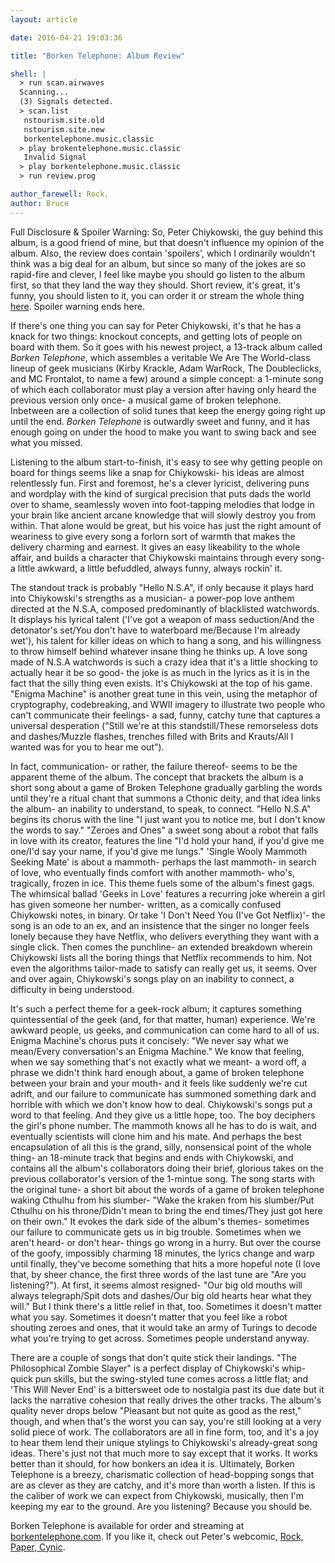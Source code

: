 ```yaml
---
layout: article

date: 2016-04-21 19:03:36

title: "Borken Telephone: Album Review"

shell: |
  > run scan.airwaves
  Scanning...
  (3) Signals detected.
  > scan.list
   nstourism.site.old
   nstourism.site.new
   borkentelephone.music.classic
  > play brokentelephone.music.classic
   Invalid Signal
  > play borkentelephone.music.classic
  > run review.prog

author_farewell: Rock,
author: Bruce
---
```


Full Disclosure & Spoiler Warning: So, Peter Chiykowski, the guy behind this album, is a good friend of mine, but that doesn't influence my opinion of the album. Also, the review does contain 'spoilers', which I ordinarily wouldn't think was a big deal for an album, but since so many of the jokes are so rapid-fire and clever, I feel like maybe you should go listen to the album first, so that they land the way they should. Short review, it's great, it's funny, you should listen to it, you can order it or stream the whole thing [here](http://borkentelephone.com/). Spoiler warning ends here. 




If there's one thing you can say for Peter Chiykowski, it's that he has a knack for two things: knockout concepts, and getting lots of people on board with them. So it goes with his newest project, a 13-track album called *Borken Telephone*, which assembles a veritable We Are The World-class lineup of geek musicians (Kirby Krackle, Adam WarRock, The Doubleclicks, and MC Frontalot, to name a few) around a simple concept: a 1-minute song of which each collaborator must play a version after having only heard the previous version only once- a musical game of broken telephone. Inbetween are a collection of solid tunes that keep the energy going right up until the end. *Borken Telephone* is outwardly sweet and funny, and it has enough going on under the hood to make you want to swing back and see what you missed.

Listening to the album start-to-finish, it's easy to see why getting people on board for things seems like a snap for Chiykowski- his ideas are almost relentlessly fun. First and foremost, he's a clever lyricist, delivering puns and wordplay with the kind of surgical precision that puts dads the world over to shame, seamlessly woven into foot-tapping melodies that lodge in your brain like ancient arcane knowledge that will slowly destroy you from within. That alone would be great, but his voice has just the right amount of weariness to give every song a forlorn sort of warmth that makes the delivery charming and earnest. It gives an easy likeability to the whole affair, and builds a character that Chiykowski maintains through every song- a little awkward, a little befuddled, always funny, always rockin' it.

The standout track is probably "Hello N.S.A", if only because it plays hard into Chiykowski's strengths as a musician- a power-pop love anthem directed at the N.S.A, composed predominantly of blacklisted watchwords. It displays his lyrical talent ('I've got a weapon of mass seduction/And the detonator's set/You don't have to waterboard me/Because I'm already wet'), his talent for killer ideas on which to hang a song, and his willingness to throw himself behind whatever insane thing he thinks up. A love song made of N.S.A watchwords is such a crazy idea that it's a little shocking to actually hear it be so good- the joke is as much in the lyrics as it is in the fact that the silly thing even exists. It's Chiykowski at the top of his game. "Enigma Machine" is another great tune in this vein, using the metaphor of cryptography, codebreaking, and WWII imagery to illustrate two people who can't communicate their feelings- a sad, funny, catchy tune that captures a universal desperation ("Still we're at this standstill/These remorseless dots and dashes/Muzzle flashes, trenches filled with Brits and Krauts/All I wanted was for you to hear me out").

In fact, communication- or rather, the failure thereof- seems to be the apparent theme of the album. The concept that brackets the album is a short song about a game of Broken Telephone gradually garbling the words until they're a ritual chant that summons a Cthonic deity, and that idea links the album- an inability to understand, to speak, to connect. "Hello N.S.A" begins its chorus with the line "I just want you to notice me, but I don't know the words to say." "Zeroes and Ones" a sweet song about a robot that falls in love with its creator, features the line "I'd hold your hand, if you'd give me one/I'd say your name, if you'd give me lungs." 'Single Wooly Mammoth Seeking Mate' is about a mammoth- perhaps the last mammoth- in search of love, who eventually finds comfort with another mammoth- who's, tragically, frozen in ice. This theme fuels some of the album's finest gags. The whimsical ballad 'Geeks in Love' features a recurring joke wherein a girl has given someone her number- written, as a comically confused Chiykowski notes, in binary. Or take 'I Don't Need You (I've Got Netflix)'- the song is an ode to an ex, and an insistence that the singer no longer feels lonely because they have Netflix, who delivers everything they want with a single click. Then comes the punchline- an extended breakdown wherein Chiykowski lists all the boring things that Netflix recommends to him. Not even the algorithms tailor-made to satisfy can really get us, it seems. Over and over again, Chiykowski's songs play on an inability to connect, a difficulty in being understood. 

It's such a perfect theme for a geek-rock album; it captures something quintessential of the geek (and, for that matter, human) experience. We're awkward people, us geeks, and communication can come hard to all of us. Enigma Machine's chorus puts it concisely: "We never say what we mean/Every conversation's an Enigma Machine." We know that feeling, when we say something that's not exactly what we meant- a word off, a phrase we didn't think hard enough about, a game of broken telephone between your brain and your mouth- and it feels like suddenly we're cut adrift, and our failure to communicate has summoned something dark and horrible with which we don't know how to deal. Chiykowski's songs put a word to that feeling. And they give us a little hope, too. The boy deciphers the girl's phone number. The mammoth knows all he has to do is wait, and eventually scientists will clone him and his mate. And perhaps the best encapsulation of all this is the grand, silly, nonsensical point of the whole thing- an 18-minute track that begins and ends with Chiykowski, and contains all the album's collaborators doing their brief, glorious takes on the previous collaborator's version of the 1-mintue song. The song starts with the original tune- a short bit about the words of a game of broken telephone waking Cthulhu from his slumber- "Wake the kraken from his slumber/Put Cthulhu on his throne/Didn't mean to bring the end times/They just got here on their own." It evokes the dark side of the album's themes- sometimes our failure to communicate gets us in big trouble. Sometimes when we aren't heard- or don't hear- things go wrong in a hurry. But over the course of the goofy, impossibly charming 18 minutes, the lyrics change and warp until finally, they've become something that hits a more hopeful note (I love that, by sheer chance, the first three words of the last tune are "Are you listening?"). At first, it seems almost resigned- "Our big old mouths will always telegraph/Spit dots and dashes/Our big old hearts hear what they will." But I think there's a little relief in that, too. Sometimes it doesn't matter what you say. Sometimes it doesn't matter that you feel like a robot shouting zeroes and ones, that it would take an army of Turings to decode what you're trying to get across. Sometimes people understand anyway.

 There are a couple of songs that don't quite stick their landings. "The Philosophical Zombie Slayer" is a perfect display of Chiykowski's whip-quick pun skills, but the swing-styled tune comes across a little flat; and 'This Will Never End' is a bittersweet ode to nostalgia past its due date but it lacks the narrative cohesion that really drives the other tracks. The album's quality never drops below "Pleasant but not quite as good as the rest," though, and when that's the worst you can say, you're still looking at a very solid piece of work. The collaborators are all in fine form, too, and it's a joy to hear them lend their unique stylings to Chiykowski's already-great song ideas. There's just not that much more to say except that it works. It works better than it should, for how bonkers an idea it is. Ultimately, Borken Telephone is a breezy, charismatic collection of head-bopping songs that are as clever as they are catchy, and it's more than worth a listen. If this is the caliber of work we can expect from Chiykowski, musically, then I'm keeping my ear to the ground. Are you listening? Because you should be. 

Borken Telephone is available for order and streaming at [borkentelephone.com](http://borkentelephone.com/). If you like it, check out Peter's webcomic, [Rock, Paper, Cynic](http://rockpapercynic.com/). 
